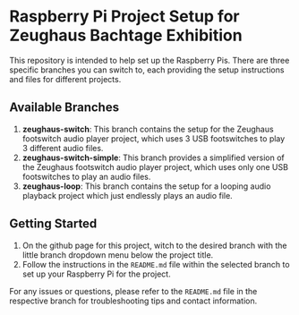 # Raspberry Pi Project Setup for Zeughaus Bachtage Exhibition

This repository is intended to help set up the Raspberry Pis. There are three specific branches you can switch to, each providing the setup instructions and files for different projects.

## Available Branches

1. **zeughaus-switch**: This branch contains the setup for the Zeughaus footswitch audio player project, which uses 3 USB footswitches to play 3 different audio files.
2. **zeughaus-switch-simple**: This branch provides a simplified version of the Zeughaus footswitch audio player project, which uses only one USB footswitches to play an audio files.
3. **zeughaus-loop**: This branch contains the setup for a looping audio playback project which just endlessly plays an audio file.

## Getting Started

1. On the github page for this project, witch to the desired branch with the little branch dropdown menu below the project title.
2. Follow the instructions in the `README.md` file within the selected branch to set up your Raspberry Pi for the project.

For any issues or questions, please refer to the `README.md` file in the respective branch for troubleshooting tips and contact information.
